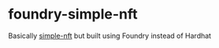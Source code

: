 # foundry-simple-nft

Basically [simple-nft](https://github.com/dhaiwat10/simple-nft) but built using Foundry instead of Hardhat